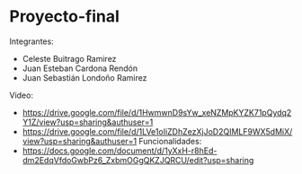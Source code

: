 # Proyecto-final
Integrantes:
- Celeste Buitrago Ramirez
- Juan Esteban Cardona Rendón
- Juan Sebastián Londoño Ramirez

Video:
- https://drive.google.com/file/d/1HwmwnD9sYw_xeNZMpKYZK71pQydq2Y1Z/view?usp=sharing&authuser=1
- https://drive.google.com/file/d/1LVe1oIiZDhZezXjJoD2QIMLF9WX5dMiX/view?usp=sharing&authuser=1
Funcionalidades:
- https://docs.google.com/document/d/1yXxH-r8hEd-dm2EdqVfdoGwbPz6_ZxbmOGgQKZJQRCU/edit?usp=sharing
